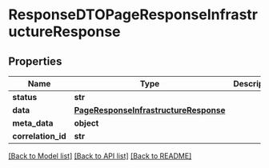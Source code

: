# ResponseDTOPageResponseInfrastructureResponse

## Properties
Name | Type | Description | Notes
------------ | ------------- | ------------- | -------------
**status** | **str** |  | [optional] 
**data** | [**PageResponseInfrastructureResponse**](PageResponseInfrastructureResponse.md) |  | [optional] 
**meta_data** | **object** |  | [optional] 
**correlation_id** | **str** |  | [optional] 

[[Back to Model list]](../README.md#documentation-for-models) [[Back to API list]](../README.md#documentation-for-api-endpoints) [[Back to README]](../README.md)

